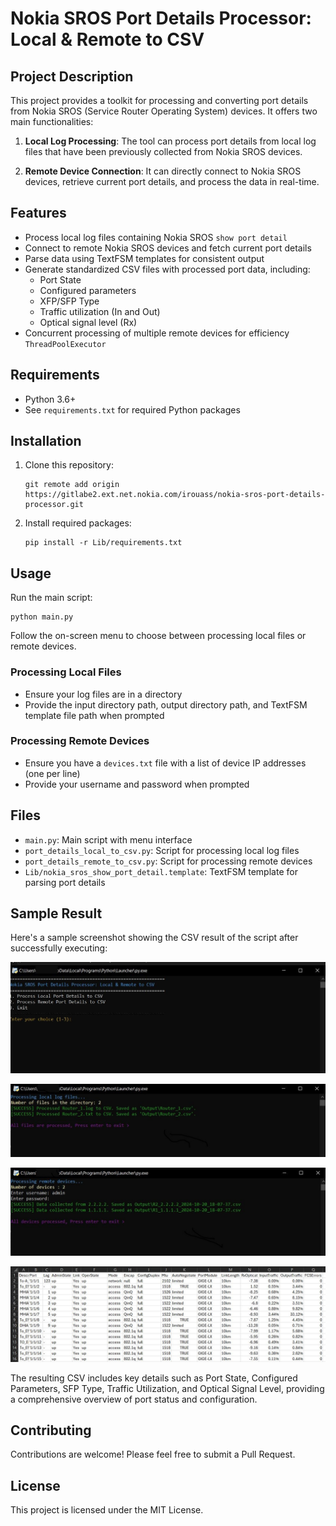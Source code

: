 # Nokia SROS Port Details Processor: Local & Remote to CSV

## Project Description
This project provides a toolkit for processing and converting port details from Nokia SROS (Service Router Operating System) devices. It offers two main functionalities:

1. **Local Log Processing**: The tool can process port details from local log files that have been previously collected from Nokia SROS devices.

2. **Remote Device Connection**: It can directly connect to Nokia SROS devices, retrieve current port details, and process the data in real-time.

## Features

- Process local log files containing Nokia SROS `show port detail`
- Connect to remote Nokia SROS devices and fetch current port details
- Parse data using TextFSM templates for consistent output
- Generate standardized CSV files with processed port data, including:
  - Port State
  - Configured parameters
  - XFP/SFP Type
  - Traffic utilization (In and Out)
  - Optical signal level (Rx)
- Concurrent processing of multiple remote devices for efficiency `ThreadPoolExecutor`


## Requirements

- Python 3.6+
- See `requirements.txt` for required Python packages

## Installation

1. Clone this repository:
   ```
   git remote add origin https://gitlabe2.ext.net.nokia.com/irouass/nokia-sros-port-details-processor.git
   ```

2. Install required packages:
   ```
   pip install -r Lib/requirements.txt
   ```

## Usage

Run the main script:

```
python main.py
```

Follow the on-screen menu to choose between processing local files or remote devices.

### Processing Local Files

- Ensure your log files are in a directory
- Provide the input directory path, output directory path, and TextFSM template file path when prompted

### Processing Remote Devices

- Ensure you have a `devices.txt` file with a list of device IP addresses (one per line)
- Provide your username and password when prompted

## Files

- `main.py`: Main script with menu interface
- `port_details_local_to_csv.py`: Script for processing local log files
- `port_details_remote_to_csv.py`: Script for processing remote devices
- `Lib/nokia_sros_show_port_detail.template`: TextFSM template for parsing port details

## Sample Result

Here's a sample screenshot showing the CSV result of the script after successfully executing:

![Sample Result](screenshots/sample_result1.JPG)

![Sample Result](screenshots/sample_result2.JPG)

![Sample Result](screenshots/sample_result3.JPG)

![Sample Result](screenshots/sample_result4.JPG)

The resulting CSV includes key details such as Port State, Configured Parameters, SFP Type, Traffic Utilization, and Optical Signal Level, providing a comprehensive overview of port status and configuration.

## Contributing

Contributions are welcome! Please feel free to submit a Pull Request.

## License

This project is licensed under the MIT License.